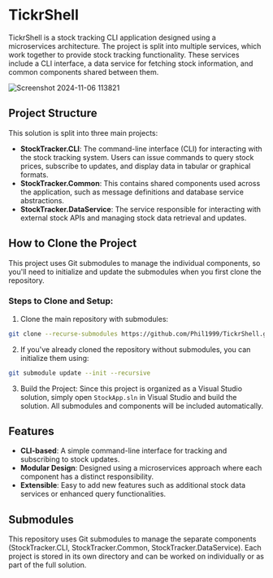 # TickrShell

TickrShell is a stock tracking CLI application designed using a microservices architecture. The project is split into multiple services, 
which work together to provide stock tracking functionality. These services include a CLI interface, a data service for fetching stock information,
and common components shared between them.

![Screenshot 2024-11-06 113821](https://github.com/user-attachments/assets/22b4eb16-7bcd-4555-8fa7-c7cb8999af18)



## Project Structure

This solution is split into three main projects:

- **StockTracker.CLI**: The command-line interface (CLI) for interacting with the stock tracking system. Users can issue commands to query stock prices, subscribe to updates, and display data in tabular or graphical formats.
- **StockTracker.Common**: This contains shared components used across the application, such as message definitions and database service abstractions.
- **StockTracker.DataService**: The service responsible for interacting with external stock APIs and managing stock data retrieval and updates.

## How to Clone the Project

This project uses Git submodules to manage the individual components, so you'll need to initialize and update the submodules when you first clone the repository.

### Steps to Clone and Setup:

1. Clone the main repository with submodules:
```bash
git clone --recurse-submodules https://github.com/Phil1999/TickrShell.git
```

2. If you've already cloned the repository without submodules, you can initialize them using:
```bash
git submodule update --init --recursive
```

3. Build the Project: Since this project is organized as a Visual Studio solution, simply open `StockApp.sln` in Visual Studio and build the solution. All submodules and components will be included automatically.

## Features

- **CLI-based**: A simple command-line interface for tracking and subscribing to stock updates.
- **Modular Design**: Designed using a microservices approach where each component has a distinct responsibility.
- **Extensible**: Easy to add new features such as additional stock data services or enhanced query functionalities.

## Submodules

This repository uses Git submodules to manage the separate components (StockTracker.CLI, StockTracker.Common, StockTracker.DataService). Each project is stored in its own directory and can be worked on individually or as part of the full solution.
